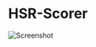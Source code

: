 # HSR-Scorer
![Screenshot](https://cdn-www.bluestacks.com/bs-images/HonkaiStarRail_Article_RelicandPlanetaryOrnaments_EN5.jpg)
